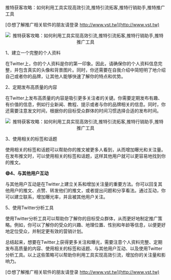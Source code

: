 推特获客攻略：如何利用工具实现高效引流,推特引流拓客,推特行销助手,推特推广工具

[😍想了解推广相关软件的朋友请登录 http://www.vst.tw](http://www.vst.tw)

 <center><img src="https://vst.tw/MP4/tuiguang/png/5.png" alt="推特获客攻略：如何利用工具实现高效引流,推特引流拓客,推特行销助手,推特推广工具"></center>

1、建立一个完整的个人资料

在Twitter上，你的个人资料是你的第一印象。因此，请确保你的个人资料信息完整，并包含真实的头像和背景图片。同时，你还需要在自我介绍中简短明了地介绍自己或者你的品牌，让其他人能够快速了解你的特点和优势。

2、定期发布高质量的内容

在Twitter上发布高质量的内容是吸引更多关注者的关键。你需要定期发布有趣、有价值的信息，例如行业新闻、教程、提示或者与你的品牌相关的信息。同时，你还需要注意发文时间，根据你的目标受众群体的时间习惯选择合适的发布时间。

 <center><img src="https://vst.tw/MP4/tuiguang/png/0.png" alt="推特获客攻略：如何利用工具实现高效引流,推特引流拓客,推特行销助手,推特推广工具"></center>

3、使用相关的标签和话题

使用相关的标签和话题可以帮助你的推文被更多人看到，从而增加曝光和关注量。在发布推文时，可以使用相关的标签和话题，这样其他用户就可以更容易地找到你的推文。

**😄4、与其他用户互动**

与其他用户互动是在Twitter上建立关系和增加关注量的重要方法。你可以回复其他用户的推文、点赞、转发他们的推文，或者提出问题和分享看法。通过互动，你可以建立联系，增加曝光率，并且被其他用户关注。

5、使用Twitter分析工具

使用Twitter分析工具可以帮助你了解你的目标受众群体，从而更好地制定推广策略。例如，你可以了解你的受众的兴趣、地理位置、性别和年龄等信息，以便更好地定位受众，并制定更有效的营销计划。

总结起来，想要在Twitter上获得更多关注和曝光，需要注意个人资料完整、定期发布高质量的内容、使用相关的标签和话题、与其他用户互动、以及使用Twitter分析工具。以上这些策略可以帮助你利用工具实现高效引流，增加你的关注量和影响力。

[😍想了解推广相关软件的朋友请登录 http://www.vst.tw](http://www.vst.tw)



